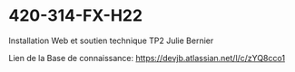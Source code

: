 # 420-314-FX-H22
Installation Web et soutien technique
TP2 Julie Bernier

Lien de la Base de connaissance:
https://devjb.atlassian.net/l/c/zYQ8cco1
